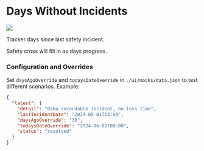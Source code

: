 # Days Without Incidents

![](./image.png)

Tracker days since last safety incident.

Safety cross will fill in as days progress.

### Configuration and Overrides

Set `daysAgoOverride` and `todaysDateOverride` in `./ui/mocks/data.json` to test different scenarios. Example:

```json
{
  "latest": {
    "detail": "Osha recordable incident, no loss time",
    "lastIncidentDate": "2024-05-01T13:00",
    "daysAgoOverride": "30",
    "todaysDateOverride": "2024-06-01T00:00",
    "status": "resolved"
  }
}

```
